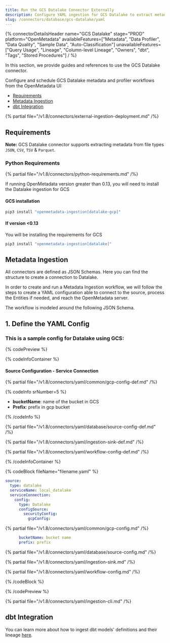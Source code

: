 ```yaml
---
title: Run the GCS Datalake Connector Externally
description: Configure YAML ingestion for GCS Datalake to extract metadata from structured and unstructured file-based storage.
slug: /connectors/database/gcs-datalake/yaml
---
```


{% connectorDetailsHeader
name="GCS Datalake"
stage="PROD"
platform="OpenMetadata"
availableFeatures=["Metadata", "Data Profiler", "Data Quality", "Sample Data", "Auto-Classification"]
unavailableFeatures=["Query Usage", "Lineage", "Column-level Lineage", "Owners", "dbt", "Tags", "Stored Procedures"]
/ %}

In this section, we provide guides and references to use the GCS Datalake connector.

Configure and schedule GCS Datalake metadata and profiler workflows from the OpenMetadata UI:
- [Requirements](#requirements)
- [Metadata Ingestion](#metadata-ingestion)
- [dbt Integration](#dbt-integration)

{% partial file="/v1.8/connectors/external-ingestion-deployment.md" /%}

## Requirements

**Note:** GCS Datalake connector supports extracting metadata from file types `JSON`, `CSV`, `TSV` & `Parquet`.


### Python Requirements

{% partial file="/v1.8/connectors/python-requirements.md" /%}

If running OpenMetadata version greater than 0.13, you will need to install the Datalake ingestion for GCS

#### GCS installation

```bash
pip3 install "openmetadata-ingestion[datalake-gcp]"
```

#### If version <0.13

You will be installing the requirements for GCS

```bash
pip3 install "openmetadata-ingestion[datalake]"
```

## Metadata Ingestion
All connectors are defined as JSON Schemas. Here you can find the structure to create a connection to Datalake.

In order to create and run a Metadata Ingestion workflow, we will follow the steps to create a YAML configuration able to connect to the source, process the Entities if needed, and reach the OpenMetadata server.

The workflow is modeled around the following JSON Schema.

## 1. Define the YAML Config

### This is a sample config for Datalake using GCS:

{% codePreview %}

{% codeInfoContainer %}

#### Source Configuration - Service Connection

{% partial file="/v1.8/connectors/yaml/common/gcp-config-def.md" /%}

{% codeInfo srNumber=5 %}

* **bucketName**: name of the bucket in GCS
* **Prefix**: prefix in gcp bucket

{% /codeInfo %}


{% partial file="/v1.8/connectors/yaml/database/source-config-def.md" /%}

{% partial file="/v1.8/connectors/yaml/ingestion-sink-def.md" /%}

{% partial file="/v1.8/connectors/yaml/workflow-config-def.md" /%}

{% /codeInfoContainer %}

{% codeBlock fileName="filename.yaml" %}

```yaml {% isCodeBlock=true %}
source:
  type: datalake
  serviceName: local_datalake
  serviceConnection:
    config:
      type: Datalake
      configSource:
        securityConfig:
          gcpConfig:
```
{% partial file="/v1.8/connectors/yaml/common/gcp-config.md" /%}

```yaml {% srNumber=5 %}
      bucketName: bucket name
      prefix: prefix
```

{% partial file="/v1.8/connectors/yaml/database/source-config.md" /%}

{% partial file="/v1.8/connectors/yaml/ingestion-sink.md" /%}

{% partial file="/v1.8/connectors/yaml/workflow-config.md" /%}

{% /codeBlock %}

{% /codePreview %}

{% partial file="/v1.8/connectors/yaml/ingestion-cli.md" /%}

## dbt Integration

You can learn more about how to ingest dbt models' definitions and their lineage [here](/connectors/ingestion/workflows/dbt).
